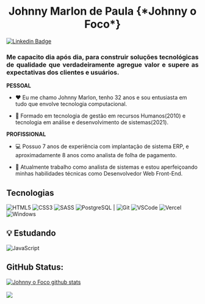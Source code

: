 <h1 align="center">
  Johnny Marlon de Paula {*Johnny o Foco*}
</h1>

[![Linkedin Badge](https://img.shields.io/badge/-LinkedIn-blue?style=for-the-badge&logo=Linkedin&logoColor=white&link=https://www.linkedin.com/johnnymarlon/)](https://www.linkedin.com/in/johnnymarlon/)

<h3 align="justify">
Me capacito dia após dia, para construir soluções tecnológicas de qualidade que verdadeiramente agregue valor e supere as expectativas dos clientes e usuários.
</h3>

**PESSOAL**

- :heart: Eu me chamo Johnny Marlon, tenho 32 anos e sou entusiasta em tudo que envolve tecnologia computacional. 

- :book: Formado em tecnologia de gestão em recursos Humanos(2010) e tecnologia em análise e desenvolvimento de sistemas(2021).

**PROFISSIONAL**

- :computer: Possuo 7 anos de experiência com implantação de sistema ERP, e aproximadamente 8 anos como analista de folha de pagamento.

- :telescope: Atualmente trabalho como analista de sistemas e estou aperfeiçoando minhas habilidades técnicas como Desenvolvedor Web Front-End.


## Tecnologias

![HTML5](https://img.shields.io/badge/HTML5-E34F26?style=for-the-badge&logo=html5&logoColor=white) ![CSS3](https://img.shields.io/badge/CSS3-1572B6?style=for-the-badge&logo=css3&logoColor=white) ![SASS](https://img.shields.io/badge/Sass-CC6699?style=for-the-badge&logo=sass&logoColor=white) ![PostgreSQL](https://img.shields.io/badge/PostgreSQL-316192?style=for-the-badge&logo=postgresql&logoColor=white) | ![Git](https://img.shields.io/badge/-Git-F05032?style=flat-square&logo=git&logoColor=white) ![VSCode](https://img.shields.io/badge/-VSCode-0085D1?style=flat-square&logo=visual-studio-code&logoColor=white) ![Vercel](https://img.shields.io/badge/-Vercel-000000?style=flat-square&logo=vercel&logoColor=white) ![Windows](https://img.shields.io/badge/-Windows-00ADEF?style=flat-square&logo=windows&logoColor=white)


## :bulb: Estudando

![JavaScript](https://img.shields.io/badge/JavaScript-F7DF1E?style=for-the-badge&logo=javascript&logoColor=black)


## GitHub Status:

<a href="https://github.com/johnnyofoco/johnnyofoco">
   <img align="center" src="https://github-readme-stats.vercel.app/api?username=johnnyofoco&show_icons=true&include_all_commits=true&theme=dark" alt="Johnny o Foco github stats" />
</a> 
<br>
<br>
<a href="https://github.com/johnnyofoco/johnnyofoco">
  <img align="center" src="https://github-readme-stats.vercel.app/api/top-langs/?username=johnnyofoco&layout=compact&theme=dark"/>
</a>
